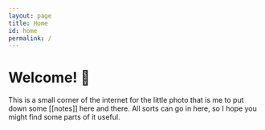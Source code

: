 ```yaml
---
layout: page
title: Home
id: home
permalink: /
---
```


# Welcome! 🎉

<!-- <p style="padding: 3em 1em; background: #f5f7ff; border-radius: 4px;">
  Take a look at <span style="font-weight: bold">[[Your first note]]</span> to get started on your exploration.
</p> -->

This is a small corner of the internet for the little photo that is me to put down some [[notes]] here and there. 
All sorts can go in here, so I hope you might find some parts of it useful. 

<style>
  .wrapper {
    max-width: 46em;
  }
</style>
